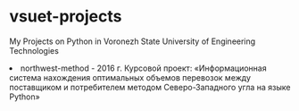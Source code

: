 # vsuet-projects
My Projects on Python in Voronezh State University of Engineering Technologies

<li> northwest-method - 2016 г. Курсовой проект: «Информационная система нахождения оптимальных объемов перевозок 
между поставщиком и потребителем методом Северо-Западного угла на языке Python»
